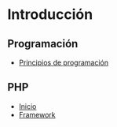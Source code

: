 # Introducción

## Programación
- [Principios de programación](Programación.md "Programación")
## PHP
- [Inicio](PHP.md "Programación PHP")
- [Framework](Framework.md "Framework")  